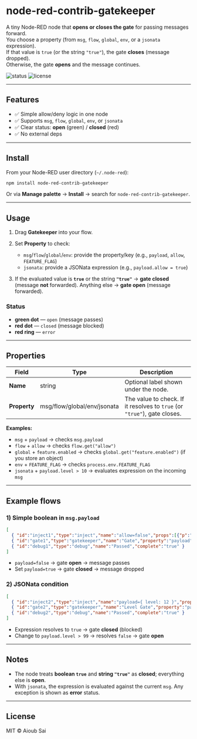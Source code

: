 # node-red-contrib-gatekeeper

A tiny Node-RED node that **opens or closes the gate** for passing messages forward.  
You choose a property (from `msg`, `flow`, `global`, `env`, or a `jsonata` expression).  
If that value is `true` (or the string `"true"`), the gate **closes** (message dropped).  
Otherwise, the gate **opens** and the message continues.

![status](https://img.shields.io/badge/state-open%20or%20closed-blue) ![license](https://img.shields.io/badge/License-MIT-green)

---

## Features

- ✅ Simple allow/deny logic in one node  
- ✅ Supports `msg`, `flow`, `global`, `env`, or `jsonata`  
- ✅ Clear status: **open** (green) / **closed** (red)  
- ✅ No external deps

---

## Install

From your Node-RED user directory (`~/.node-red`):

```bash
npm install node-red-contrib-gatekeeper
````

Or via **Manage palette** → **Install** → search for `node-red-contrib-gatekeeper`.

---

## Usage

1. Drag **Gatekeeper** into your flow.
2. Set **Property** to check:

   * `msg`/`flow`/`global`/`env`: provide the property/key (e.g., `payload`, `allow`, `FEATURE_FLAG`)
   * `jsonata`: provide a JSONata expression (e.g., `payload.allow = true`)
3. If the evaluated value is **`true`** or the string **`"true"`** → **gate closed** (message **not** forwarded).
   Anything else → **gate open** (message forwarded).

### Status

* **green dot** — `open` (message passes)
* **red dot** — `closed` (message blocked)
* **red ring** — `error`

---

## Properties

| Field        | Type                        | Description                                                              |
| ------------ | --------------------------- | ------------------------------------------------------------------------ |
| **Name**     | string                      | Optional label shown under the node.                                     |
| **Property** | msg/flow/global/env/jsonata | The value to check. If it resolves to `true` (or `"true"`), gate closes. |

**Examples:**

* `msg` + `payload` → checks `msg.payload`
* `flow` + `allow` → checks `flow.get("allow")`
* `global` + `feature.enabled` → checks `global.get("feature.enabled")` (if you store an object)
* `env` + `FEATURE_FLAG` → checks `process.env.FEATURE_FLAG`
* `jsonata` + `payload.level > 10` → evaluates expression on the incoming `msg`

---

## Example flows

### 1) Simple boolean in `msg.payload`

```json
[
  { "id":"inject1","type":"inject","name":"allow=false","props":[{"p":"payload"}],"payload":"false","payloadType":"bool" },
  { "id":"gate1","type":"gatekeeper","name":"Gate","property":"payload","propertyType":"msg" },
  { "id":"debug1","type":"debug","name":"Passed","complete":"true" }
]
```

* `payload=false` → gate **open** → message passes
* Set `payload=true` → gate **closed** → message dropped

### 2) JSONata condition

```json
[
  { "id":"inject2","type":"inject","name":"payload={ level: 12 }","props":[{"p":"payload"}],"payload":"{\"level\":12}","payloadType":"json" },
  { "id":"gate2","type":"gatekeeper","name":"Level Gate","property":"payload.level > 10","propertyType":"jsonata" },
  { "id":"debug2","type":"debug","name":"Passed","complete":"true" }
]
```

* Expression resolves to `true` → gate **closed** (blocked)
* Change to `payload.level > 99` → resolves `false` → gate **open**

---

## Notes

* The node treats **boolean `true`** and **string `"true"`** as **closed**; everything else is **open**.
* With `jsonata`, the expression is evaluated against the current `msg`. Any exception is shown as **error** status.

---

## License

MIT © Aioub Sai
